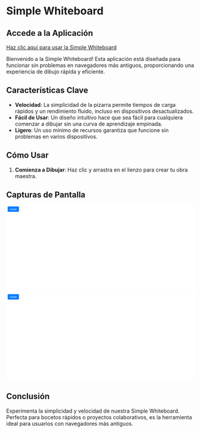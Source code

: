 # Simple Whiteboard

## Accede a la Aplicación

[Haz clic aquí para usar la Simple Whiteboard](https://darylllorenzo.github.io/SimpleWhiteboard.github.io/) 

Bienvenido a la Simple Whiteboard! Esta aplicación está diseñada para funcionar sin problemas en navegadores más antiguos, proporcionando una experiencia de dibujo rápida y eficiente.

## Características Clave

- **Velocidad**: La simplicidad de la pizarra permite tiempos de carga rápidos y un rendimiento fluido, incluso en dispositivos desactualizados.
- **Fácil de Usar**: Un diseño intuitivo hace que sea fácil para cualquiera comenzar a dibujar sin una curva de aprendizaje empinada.
- **Ligero**: Un uso mínimo de recursos garantiza que funcione sin problemas en varios dispositivos.

## Cómo Usar

1. **Comienza a Dibujar**: Haz clic y arrastra en el lienzo para crear tu obra maestra.


## Capturas de Pantalla

<img alt="IMG_1" src="/imgs/1.png"> 
<img alt="IMG_2" src="/imgs/1.png">

## Conclusión

Experimenta la simplicidad y velocidad de nuestra Simple Whiteboard. Perfecta para bocetos rápidos o proyectos colaborativos, es la herramienta ideal para usuarios con navegadores más antiguos.
